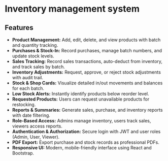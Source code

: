 # Inventory management system

## Features

- **Product Management:** Add, edit, delete, and view products with batch and quantity tracking.
- **Purchases & Stock-In:** Record purchases, manage batch numbers, and update stock levels.
- **Sales Tracking:** Record sales transactions, auto-deduct from inventory, and track sales by batch.
- **Inventory Adjustments:** Request, approve, or reject stock adjustments with audit trail.
- **Stock & Shop Cards:** Visualize detailed in/out movements and balances for each batch.
- **Low Stock Alerts:** Instantly identify products below reorder level.
- **Requested Products:** Users can request unavailable products for restocking.
- **Reports & Summaries:** Generate sales, purchase, and inventory reports with date filtering.
- **Role-Based Access:** Admins manage inventory, users track sales, viewers access reports.
- **Authentication & Authorization:** Secure login with JWT and user roles (Admin, User, Viewer).
- **PDF Export:** Export purchase and stock records as professional PDFs.
- **Responsive UI:** Modern, mobile-friendly interface using React and Bootstrap.
